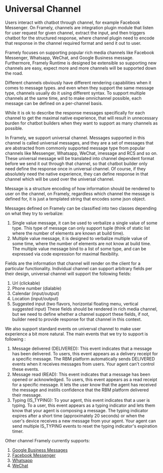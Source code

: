 # Universal Channel

Users interact with chatbot through channel, for example Facebook Messenger. On Framely, channels are integration plugin module that listen for user request for given channel, extract the input, and then triggers chatbot for the structured response, where channel plugin need to encode that response in the channel required format and send it out to user. 

Framely focuses on supporting popular rich media channels like Facebook Messenger, Whatsapp, WeChat, and Google Business message. Furthermore, Framely Runtime is designed be extensible so supporting new channels are easy, expect more and more channels will be supported down the road. 

Different channels obviously have different rendering capabilities when it comes to message types. and even when they support the same message type, channels usually do it using different syntax. To support multiple channels at the same time, and to make omnichannel possible, each message can be defined on a per-channel basis. 

While it is ok to describe the response messages specifically for each channel to get the maximal native experience, that will result in unnecessary burden for chatbot builders when they want to support as many channels as possible. 

In Framely, we support universal channel. Messages supported in this channel is called universal messages, and they are a set of messages that are abstracted from commonly supported message type from popular channels like Messenger, Whatsapp, WeChat, imessage and RCS and so on. These universal message will be translated into channel dependent format before we send it out through that channel, so that chatbot builder only need define the response once in universal channel. Of course, if they absolutely need the native experience, they can define response in that channel which will be used over the universal channel. 

Message is a structure encoding of how information should be rendered to user on the channel, on Framely, regardless which channel the message is defined for, it is just a templated string that encodes some json object.

Messages defined on Framely can be classified into two classes depending on what they try to verbalize: 
1. Single value message, it can be used to verbalize a single value of some type. This type of message can only support tuple (think of static list where the number of elements are known at build time).
2. Multiple value message, it is designed to verbalize multiple value of some time, where the number of elements are not know at build time.  The multiple value message bind to a list of some type, and can be expressed via code expression for maximal flexibility.

Fields are the information that channel will render on the client for a particular functionality. Individual channel can support arbitrary fields per their design, universal channel will support the following fields:
1. Url (clickable)
2. Phone number (dialable)
3. Calendar (input/output)
4. Location (input/output)
5. Suggested input (two flavors, horizontal floating menu, vertical suggested input)
These fields should be rendered in rich media channel, but we need to define whether a channel support these fields, if not, builder need to provide response for that channel in this context.

We also support standard events on univerval channel to make user experience a bit more natural. The main events that we try to support is following :
1. Message delivered (DELIVERED): This event indicates that a message has been delivered. To users, this event appears as a delivery receipt for a specific message. The RBM platform automatically sends DELIVERED events when it receives messages from users. Your agent can't control these events.
2. Message read (READ): This event indicates that a message has been opened or acknowledged. To users, this event appears as a read receipt for a specific message. It lets the user know that the agent has received the message and instills confidence that the RBM platform delivered their message.
3. Typing (IS_TYPING): To your agent, this event indicates that a user is typing. To a user, this event appears as a typing indicator and lets them know that your agent is composing a message. The typing indicator expires after a short time (approximately 20 seconds) or when the user's device receives a new message from your agent. Your agent can send multiple IS_TYPING events to reset the typing indicator's expiration timer.

Other channel Framely currently supports:
1. [Google Business Messages](googlebusiness.md)
2. [Facebook Messenger](./messenger.md)
3. [Whatsapp](./whatsapp.md)
4. [WeChat](./wpa.md)